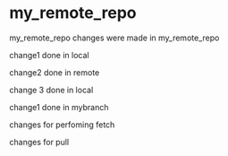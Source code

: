# my_remote_repo
my_remote_repo
changes were made in my_remote_repo

change1 done in local

change2 done in remote

change 3 done in local

change1 done in mybranch

 changes for perfoming fetch

 changes for pull
